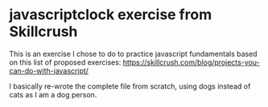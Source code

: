 # javascriptclock exercise from Skillcrush

This is an exercise I chose to do to practice javascript fundamentals based on this list of proposed exercises: https://skillcrush.com/blog/projects-you-can-do-with-javascript/

I basically re-wrote the complete file from scratch, using dogs instead of cats as I am a dog person.
